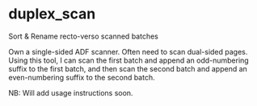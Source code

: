 # duplex_scan
Sort &amp; Rename recto-verso scanned batches

Own a single-sided ADF scanner. Often need to scan dual-sided pages. Using this tool, I can scan the first batch and append an odd-numbering suffix to the first batch, and then scan the second batch and append an even-numbering suffix to the second batch. 

NB: Will add usage instructions soon.
